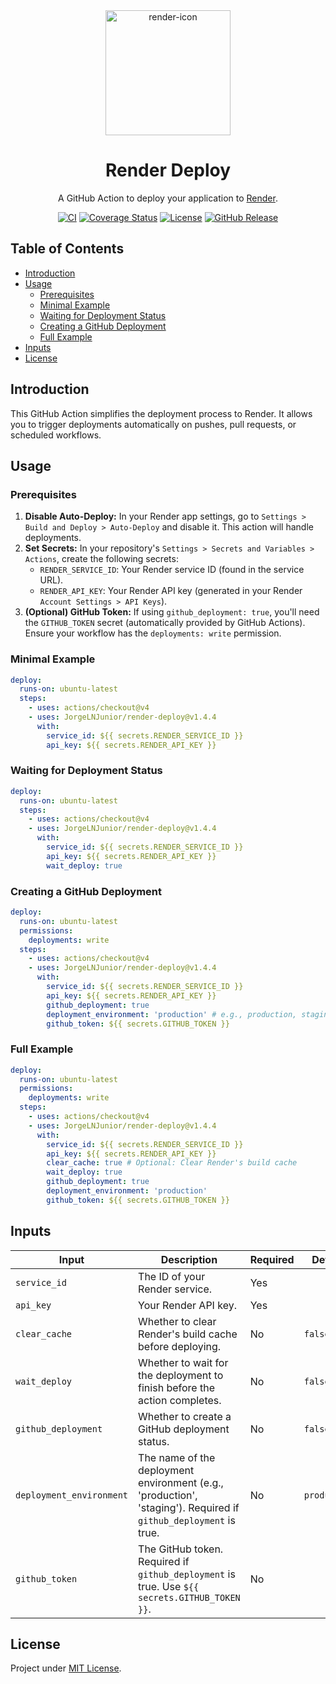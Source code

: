 <div align="center" id="short-description-and-logo">
  
  <img src="https://i.ibb.co/BS1ZjJb/render-community-large-icon-removebg-preview.png" alt="render-icon" border="0" width="200px">

  <h1>Render Deploy</h1>

  <p>A GitHub Action to deploy your application to <a href="https://render.com" target="_blank" rel="noreferrer noopener">Render</a>.</p>

</div>

<div align="center" id="badges">

[![CI](https://img.shields.io/github/actions/workflow/status/JorgeLNJunior/render-deploy/ci.yml?branch=main&style=flat-square)](https://github.com/JorgeLNJunior/render-deploy/actions/workflows/ci.yml)
[![Coverage Status](https://img.shields.io/coverallsCoverage/github/JorgeLNJunior/render-deploy?branch=main&style=flat-square
)](https://coveralls.io/github/JorgeLNJunior/render-deploy?branch=main)
[![License](https://img.shields.io/github/license/JorgeLNJunior/render-deploy?style=flat-square)](LICENSE)
[![GitHub Release](https://img.shields.io/github/v/release/JorgeLNJunior/render-deploy?style=flat-square)](https://github.com/JorgeLNJunior/render-deploy/releases/latest)

</div>

## Table of Contents

- [Introduction](#introduction)
- [Usage](#usage)
  - [Prerequisites](#prerequisites)
  - [Minimal Example](#minimal-example)
  - [Waiting for Deployment Status](#waiting-for-deployment-status)
  - [Creating a GitHub Deployment](#creating-a-github-deployment)
  - [Full Example](#full-example)
- [Inputs](#inputs)
- [License](#license)

## Introduction

This GitHub Action simplifies the deployment process to Render.  It allows you to trigger deployments automatically on pushes, pull requests, or scheduled workflows.

## Usage

### Prerequisites

1. **Disable Auto-Deploy:** In your Render app settings, go to `Settings > Build and Deploy > Auto-Deploy` and disable it. This action will handle deployments.
2. **Set Secrets:** In your repository's `Settings > Secrets and Variables > Actions`, create the following secrets:
    - `RENDER_SERVICE_ID`: Your Render service ID (found in the service URL).
    - `RENDER_API_KEY`: Your Render API key (generated in your Render `Account Settings > API Keys`).
3. **(Optional) GitHub Token:** If using `github_deployment: true`, you'll need the `GITHUB_TOKEN` secret (automatically provided by GitHub Actions).  Ensure your workflow has the `deployments: write` permission.

### Minimal Example

```yaml
deploy:
  runs-on: ubuntu-latest
  steps:
    - uses: actions/checkout@v4
    - uses: JorgeLNJunior/render-deploy@v1.4.4
      with:
        service_id: ${{ secrets.RENDER_SERVICE_ID }}
        api_key: ${{ secrets.RENDER_API_KEY }}
```

### Waiting for Deployment Status

```yaml
deploy:
  runs-on: ubuntu-latest
  steps:
    - uses: actions/checkout@v4
    - uses: JorgeLNJunior/render-deploy@v1.4.4
      with:
        service_id: ${{ secrets.RENDER_SERVICE_ID }}
        api_key: ${{ secrets.RENDER_API_KEY }}
        wait_deploy: true
```

### Creating a GitHub Deployment

```yaml
deploy:
  runs-on: ubuntu-latest
  permissions:
    deployments: write
  steps:
    - uses: actions/checkout@v4
    - uses: JorgeLNJunior/render-deploy@v1.4.4
      with:
        service_id: ${{ secrets.RENDER_SERVICE_ID }}
        api_key: ${{ secrets.RENDER_API_KEY }}
        github_deployment: true
        deployment_environment: 'production' # e.g., production, staging
        github_token: ${{ secrets.GITHUB_TOKEN }}
```

### Full Example

```yaml
deploy:
  runs-on: ubuntu-latest
  permissions:
    deployments: write
  steps:
    - uses: actions/checkout@v4
    - uses: JorgeLNJunior/render-deploy@v1.4.4
      with:
        service_id: ${{ secrets.RENDER_SERVICE_ID }}
        api_key: ${{ secrets.RENDER_API_KEY }}
        clear_cache: true # Optional: Clear Render's build cache
        wait_deploy: true
        github_deployment: true
        deployment_environment: 'production'
        github_token: ${{ secrets.GITHUB_TOKEN }}
```

## Inputs

| Input                | Description                                                                                             | Required | Default |
|----------------------|---------------------------------------------------------------------------------------------------------|----------|---------|
| `service_id`         | The ID of your Render service.                                                                         | Yes      |         |
| `api_key`            | Your Render API key.                                                                                      | Yes      |         |
| `clear_cache`        | Whether to clear Render's build cache before deploying.                                                | No       | `false` |
| `wait_deploy`        | Whether to wait for the deployment to finish before the action completes.                                | No       | `false` |
| `github_deployment` | Whether to create a GitHub deployment status.                                                            | No       | `false` |
| `deployment_environment` | The name of the deployment environment (e.g., 'production', 'staging'). Required if `github_deployment` is true. | No       |  `production`  |
| `github_token`       | The GitHub token. Required if `github_deployment` is true. Use `${{ secrets.GITHUB_TOKEN }}`.            | No       |         |


## License

Project under [MIT License](/LICENSE).
